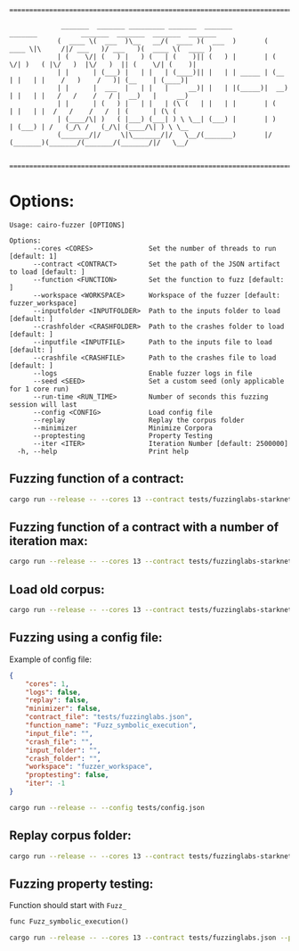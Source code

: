 	    =========================================================================================================================

                 _______  _______ _________ _______  _______         _______           _______  _______  _______  _______ 
                (  ____ \(  ___  )\__   __/(  ____ )(  ___  )       (  ____ \|\     /|/ ___   )/ ___   )(  ____ \(  ____ )
                | (    \/| (   ) |   ) (   | (    )|| (   ) |       | (    \/| )   ( |\/   )  |\/   )  || (    \/| (    )|
                | |      | (___) |   | |   | (____)|| |   | | _____ | (__    | |   | |    /   )    /   )| (__    | (____)|
                | |      |  ___  |   | |   |     __)| |   | |(_____)|  __)   | |   | |   /   /    /   / |  __)   |     __)
                | |      | (   ) |   | |   | (\ (   | |   | |       | (      | |   | |  /   /    /   /  | (      | (\ (   
                | (____/\| )   ( |___) (___| ) \ \__| (___) |       | )      | (___) | /   (_/\ /   (_/\| (____/\| ) \ \__
                (_______/|/     \|\_______/|/   \__/(_______)       |/       (_______)(_______/(_______/(_______/|/   \__/

	    =========================================================================================================================

# Options:

```
Usage: cairo-fuzzer [OPTIONS]

Options:
      --cores <CORES>              Set the number of threads to run [default: 1]
      --contract <CONTRACT>        Set the path of the JSON artifact to load [default: ]
      --function <FUNCTION>        Set the function to fuzz [default: ]
      --workspace <WORKSPACE>      Workspace of the fuzzer [default: fuzzer_workspace]
      --inputfolder <INPUTFOLDER>  Path to the inputs folder to load [default: ]
      --crashfolder <CRASHFOLDER>  Path to the crashes folder to load [default: ]
      --inputfile <INPUTFILE>      Path to the inputs file to load [default: ]
      --crashfile <CRASHFILE>      Path to the crashes file to load [default: ]
      --logs                       Enable fuzzer logs in file
      --seed <SEED>                Set a custom seed (only applicable for 1 core run)
      --run-time <RUN_TIME>        Number of seconds this fuzzing session will last
      --config <CONFIG>            Load config file
      --replay                     Replay the corpus folder
      --minimizer                  Minimize Corpora
      --proptesting                Property Testing
      --iter <ITER>                Iteration Number [default: 2500000]
  -h, --help                       Print help
```

## Fuzzing function of a contract:
```sh
cargo run --release -- --cores 13 --contract tests/fuzzinglabs-starknet.json --function "fuzzinglabs_starknet"
```

## Fuzzing function of a contract with a number of iteration max:
```sh
cargo run --release -- --cores 13 --contract tests/fuzzinglabs-starknet.json --function "fuzzinglabs_starknet" --iter 100000
```

## Load old corpus:
```sh
cargo run --release -- --cores 13 --contract tests/fuzzinglabs-starknet.json --function "fuzzinglabs_starknet" --inputfile "fuzzer_workspace/fuzzinglabs_starknet/inputs/fuzzinglabs_starknet_2023-04-04--22:53:23.json"
```

## Fuzzing using a config file:
Example of config file:
```json
{
    "cores": 1,
    "logs": false,
    "replay": false,
    "minimizer": false,
    "contract_file": "tests/fuzzinglabs.json",
    "function_name": "Fuzz_symbolic_execution",
    "input_file": "",
    "crash_file": "",
    "input_folder": "",
    "crash_folder": "",
    "workspace": "fuzzer_workspace",
    "proptesting": false,
    "iter": -1
}
```

```sh
cargo run --release -- --config tests/config.json 
```

## Replay corpus folder:
```sh
cargo run --release -- --cores 13 --contract tests/fuzzinglabs-starknet.json --function "fuzzinglabs_starknet" --replay --inputfolder fuzzer_workspace/fuzzinglabs_starknet/inputs
```

## Fuzzing property testing:
Function should start with `Fuzz_`
```rust
func Fuzz_symbolic_execution()
```

```sh
cargo run --release -- --cores 13 --contract tests/fuzzinglabs.json --proptesting --iter 500000
```